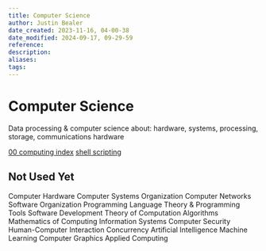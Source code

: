 ```yaml
---
title: Computer Science
author: Justin Bealer
date_created: 2023-11-16, 04-00-38
date_modified: 2024-09-17, 09-29-59
reference: 
description: 
aliases: 
tags: 
---
```

# Computer Science

Data processing & computer science
about: hardware, systems, processing, storage, communications
hardware

[00 computing index](00-computing-idx.md)
[shell scripting](shell-scripting)

## Not Used Yet

Computer Hardware
Computer Systems Organization
Computer Networks
Software Organization
Programming Language Theory & Programming Tools
Software Development
Theory of Computation
Algorithms
Mathematics of Computing
Information Systems
Computer Security
Human-Computer Interaction
Concurrency
Artificial Intelligence
Machine Learning
Computer Graphics
Applied Computing
